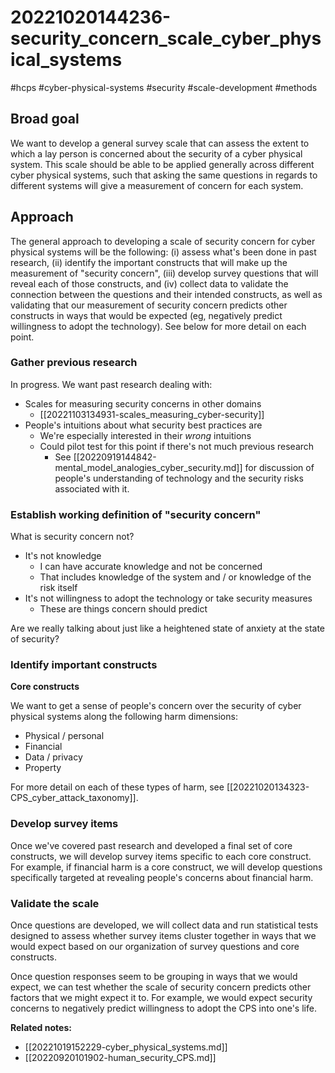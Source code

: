 # 20221020144236-security_concern_scale_cyber_physical_systems
#hcps #cyber-physical-systems #security #scale-development #methods

## Broad goal

We want to develop a general survey scale that can assess the extent to which
a lay person is concerned about the security of a cyber physical system. This
scale should be able to be applied generally across different cyber physical
systems, such that asking the same questions in regards to different systems
will give a measurement of concern for each system.

## Approach

The general approach to developing a scale of security concern for cyber
physical systems will be the following: (i) assess what's been done in past
research, (ii) identify the important constructs that will make up the
measurement of "security concern", (iii) develop survey questions that will
reveal each of those constructs, and (iv) collect data to validate the
connection between the questions and their intended constructs, as well as
validating that our measurement of security concern predicts other constructs
in ways that would be expected (eg, negatively predict willingness to adopt
the technology). See below for more detail on each point.


### Gather previous research

In progress. We want past research dealing with:

* Scales for measuring security concerns in other domains
	* [[20221103134931-scales_measuring_cyber-security]]
* People's intuitions about what security best practices are
    * We're especially interested in their *wrong* intuitions
    * Could pilot test for this point if there's not much previous research
        * See [[20220919144842-mental_model_analogies_cyber_security.md]] for
            discussion of people's understanding of technology and the
            security risks associated with it.

### Establish working definition of "security concern"

What is security concern not?
* It's not knowledge
	* I can have accurate knowledge and not be concerned
	* That includes knowledge of the system and / or knowledge of the risk itself
* It's not willingness to adopt the technology or take security measures
	* These are things concern should predict

Are we really talking about just like a heightened state of anxiety at the state of security?

### Identify important constructs

**Core constructs**

We want to get a sense of people's concern over the security of cyber physical systems along the following harm dimensions:

* Physical / personal
* Financial
* Data / privacy
* Property

For more detail on each of these types of harm, see [[20221020134323-CPS_cyber_attack_taxonomy]].

### Develop survey items

Once we've covered past research and developed a final set of core constructs,
we will develop survey items specific to each core construct. For example, if
financial harm is a core construct, we will develop questions specifically
targeted at revealing people's concerns about financial harm.

### Validate the scale

Once questions are developed, we will collect data and run statistical tests
designed to assess whether survey items cluster together in ways that we would
expect based on our organization of survey questions and core constructs.

Once question responses seem to be grouping in ways that we would expect, we
can test whether the scale of security concern predicts other factors that we
might expect it to. For example, we would expect security concerns to
negatively predict willingness to adopt the CPS into one's life.

**Related notes:**
* [[20221019152229-cyber_physical_systems.md]]
* [[20220920101902-human_security_CPS.md]]
